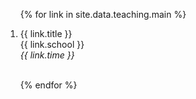 <div class="publications">
<ol class="bibliography">

{% for link in site.data.teaching.main %}

<li>
<div class="pub-row">
  <div class="col-sm-9" style="position: relative;padding-right: 0px;padding-left: 0px;">
      <div class="title"><a>{{ link.title }}</a></div>
      <div class="author">{{ link.school }}</div>
      <div class="periodical"><i>{{ link.time }}</i></div>
  </div>
</div>
</li>
<br>

{% endfor %}

</ol>
</div>